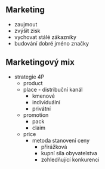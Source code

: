 ## Marketing
- zaujmout
- zvýšit zisk
- vychovat stálé zákazníky
- budování dobré jméno značky
## Marketingový mix
- strategie 4P
    - product
    - place - distribuční kanál 
        - kmenové
        - individuální
        - privátní
    - promotion
        - pack
        - claim
    - price
        - metoda stanovení ceny
            - přirážková
            - kupní síla obyvatelstva
            - zohledňující konkurenci